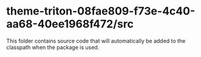 # theme-triton-08fae809-f73e-4c40-aa68-40ee1968f472/src

This folder contains source code that will automatically be added to the classpath when
the package is used.

